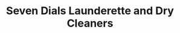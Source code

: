 ---
title: "Seven Dials Launderette and Dry Cleaners"
url: /brighton/seven-dials-launderette-and-dry-cleaners/
shop: laundry
---